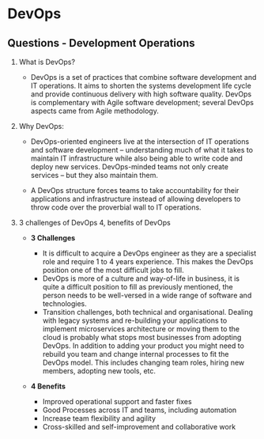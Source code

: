 # **DevOps** 

## Questions - Development Operations

1. What is DevOps?
    * DevOps is a set of practices that combine software development and IT operations. It aims
    to shorten the systems development life cycle and provide continuous delivery with high software
    quality. DevOps is complementary with Agile software development; several DevOps aspects came from
    Agile methodology.
    
2. Why DevOps:
    * DevOps-oriented engineers live at the intersection of IT operations and software development – 
    understanding much of what it takes to maintain IT infrastructure while also being able to write code 
    and deploy new services. DevOps-minded teams not only create services – but they also maintain them.
    
    * A DevOps structure forces teams to take accountability for their applications and infrastructure instead of 
    allowing developers to throw code over the proverbial wall to IT operations.

3. 3 challenges of DevOps 4, benefits of DevOps
    * **3 Challenges**
        * It is difficult to acquire a DevOps engineer as they are a specialist role and require 1 to 4 years experience.
        This makes the DevOps position one of the most difficult jobs to fill.
        * DevOps is more of a culture and way-of-life in business, it is quite a difficult position to fill as previously mentioned,
        the person needs to be well-versed in a wide range of software and technologies.
        * Transition challenges, both technical and organisational. Dealing with legacy systems and re-building your 
        applications to implement microservices architecture or moving them to the cloud is probably what stops most businesses 
        from adopting DevOps. In addition to adding your product you might need to rebuild you team and change internal
        processes to fit the DevOps model. This includes changing team roles, hiring new members, adopting new tools, etc.
    
    * **4 Benefits**
        * Improved operational support and faster fixes
        * Good Processes across IT and teams, including automation
        * Increase team flexibility and agility
        * Cross-skilled and self-improvement and collaborative work